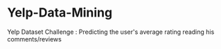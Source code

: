 # Yelp-Data-Mining
Yelp Dataset Challenge : Predicting the user's average rating reading his comments/reviews
